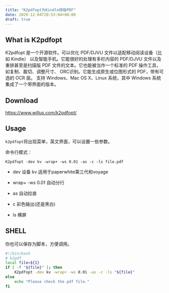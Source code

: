 ```yaml
---
title: "K2pdfopt为Kindle排版PDF"
date: 2020-12-04T20:53:04+08:00
draft: true
---
```


## What is K2pdfopt

K2pdfopt 是一个开源软件。可以优化 PDF/DJVU 文件以适配移动阅读设备（比如 Kindle）
以及智能手机。它能很好的处理有多栏内容的 PDF/DJVU 文件以及重排甚至是扫描版
PDF 文件的文本。它也能被当作一个标准的 PDF 操作工具，如复制、裁切、调整尺寸、
ORC识别。它能生成原生或位图形式的 PDF，带有可选的 OCR 层。
支持 Windows、Mac OS X、Linux 系统，其中 Windows 系统集成了一个带界面的版本。

## Download

https://www.willus.com/k2pdfopt/

## Usage

`k2pdfopt`将出现菜单，英文界面，可以设置一些参数。

命令行模式：

`K2pdfopt -dev kv -wrap+ -ws 0.01 -as -c -ls file.pdf`

- dev 设备 kv 适用于paperwhite第三代和voyage

- wrap+ -ws 0.01 自动分行

- as 自动拉直

- c 彩色输出(还是黑白)

- ls 横屏

## SHELL

你也可以保存为脚本，方便调用。

```bash
#!/bin/bash
# k2pdf
local file=${1}
if [ -f "${file}" ]; then
    K2pdfopt -dev kv -wrap+ -ws 0.01 -as -c -ls "${file}"
else
    echo "Please check the pdf file."
fi
```
